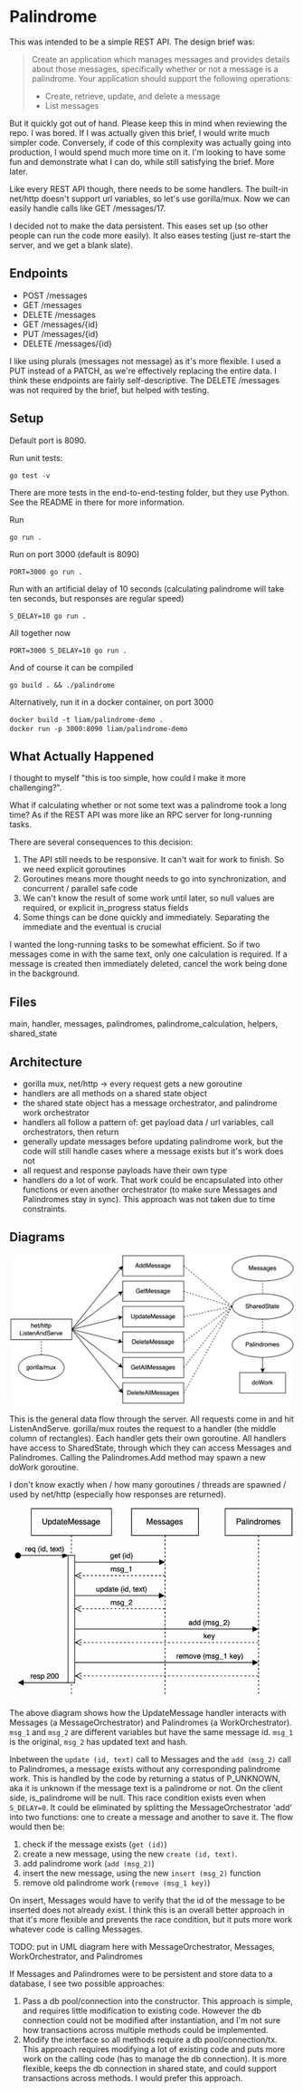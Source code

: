 # Palindrome

This was intended to be a simple REST API. The design brief was:

> Create an application which manages messages and provides details about those messages, specifically whether or not a message is a palindrome. Your application should support the
following operations:
> - Create, retrieve, update, and delete a message
> - List messages

But it quickly got out of hand. Please keep this in mind when reviewing the repo. I was bored. If I was actually given this brief, I would write much simpler code. Conversely, if code of this complexity was actually going into production, I would spend much more time on it. I'm looking to have some fun and demonstrate what I can do, while still satisfying the brief. More later.

Like every REST API though, there needs to be some handlers. The built-in net/http doesn't support url variables, so let's use gorilla/mux. Now we can easily handle calls like GET /messages/17.

I decided not to make the data persistent. This eases set up (so other people can run the code more easily). It also eases testing (just re-start the server, and we get a blank slate).

## Endpoints

- POST /messages
- GET /messages
- DELETE /messages
- GET /messages/{id}
- PUT /messages/{id}
- DELETE /messages/{id}

I like using plurals (messages not message) as it's more flexible. I used a PUT instead of a PATCH, as we're effectively replacing the entire data. I think these endpoints are fairly self-descriptive. The DELETE /messages was not required by the brief, but helped with testing.

## Setup

Default port is 8090.

Run unit tests:
```shell
go test -v
```
There are more tests in the end-to-end-testing folder, but they use Python. See the README in there for more information.

Run 
```shell
go run .
```
Run on port 3000 (default is 8090)
```shell
PORT=3000 go run .
```
Run with an artificial delay of 10 seconds (calculating palindrome will take ten seconds, but responses are regular speed)
```shell
S_DELAY=10 go run .
```
All together now
```shell
PORT=3000 S_DELAY=10 go run .
```
And of course it can be compiled
```shell
go build . && ./palindrome
```
Alternatively, run it in a docker container, on port 3000
```shell
docker build -t liam/palindrome-demo .
docker run -p 3000:8090 liam/palindrome-demo
```

## What Actually Happened

I thought to myself "this is too simple, how could I make it more challenging?".

What if calculating whether or not some text was a palindrome took a long time? As if the REST API was more like an RPC server for long-running tasks.

There are several consequences to this decision:
1. The API still needs to be responsive. It can't wait for work to finish. So we need explicit goroutines
2. Goroutines means more thought needs to go into synchronization, and concurrent / parallel safe code
3. We can't know the result of some work until later, so null values are required, or explicit in_progress status fields
4. Some things can be done quickly and immediately. Separating the immediate and the eventual is crucial

I wanted the long-running tasks to be somewhat efficient. So if two messages come in with the same text, only one calculation is required. If a message is created then immediately deleted, cancel the work being done in the background.

## Files

main, handler, messages, palindromes, palindrome_calculation, helpers, shared_state


## Architecture

- gorilla mux, net/http -> every request gets a new goroutine
- handlers are all methods on a shared state object
- the shared state object has a message orchestrator, and palindrome work orchestrator
- handlers all follow a pattern of: get payload data / url variables, call orchestrators, then return
- generally update messages before updating palindrome work, but the code will still handle cases where a message exists but it's work does not
- all request and response payloads have their own type
- handlers do a lot of work. That work could be encapsulated into other functions or even another orchestrator (to make sure Messages and Palindromes stay in sync). This approach was not taken due to time constraints.

## Diagrams

![Data Flow](./diagrams/DataFlow.drawio.png)

This is the general data flow through the server. All requests come in and hit ListenAndServe. gorilla/mux routes the request to a handler (the middle column of rectangles). Each handler gets their own goroutine. All handlers have access to SharedState, through which they can access Messages and Palindromes. Calling the Palindromes.Add method may spawn a new doWork goroutine. 

I don't know exactly when / how many goroutines / threads are spawned / used by net/http (especially how responses are returned).

![UpdateMessage sequence diagram](./diagrams/UpdateMessage_Sequence.drawio.png)

The above diagram shows how the UpdateMessage handler interacts with Messages (a MessageOrchestrator) and Palindromes (a WorkOrchestrator). `msg_1` and `msg_2` are different variables but have the same message id. `msg_1` is the original, `msg_2` has updated text and hash.

Inbetween the `update (id, text)` call to Messages and the `add (msg_2)` call to Palindromes, a message exists without any corresponding palindrome work. This is handled by the code by returning a status of P_UNKNOWN, aka it is unknown if the message text is a palindrome or not. On the client side, is_palindrome will be null. This race condition exists even when `S_DELAY=0`. It could be eliminated by splitting the MessageOrchestrator 'add' into two functions: one to create a message and another to save it. The flow would then be:

1. check if the message exists (`get (id)`)
2. create a new message, using the new `create (id, text)`.
3. add palindrome work (`add (msg_2)`)
4. insert the new message, using the new `insert (msg_2)` function
5. remove old palindrome work (`remove (msg_1 key)`)

On insert, Messages would have to verify that the id of the message to be inserted does not already exist. I think this is an overall better approach in that it's more flexible and prevents the race condition, but it puts more work whatever code is calling Messages. 

TODO: put in UML diagram here with MessageOrchestrator, Messages, WorkOrchestrator, and Palindromes

If Messages and Palindromes were to be persistent and store data to a database, I see two possible approaches:

1. Pass a db pool/connection into the constructor. This approach is simple, and requires little modification to existing code. However the db connection could not be modified after instantiation, and I'm not sure how transactions across multiple methods could be implemented.
2. Modify the interface so all methods require a db pool/connection/tx. This approach requires modifying a lot of existing code and puts more work on the calling code (has to manage the db connection). It is more flexible, keeps the db connection in shared state, and could support transactions across methods. I would prefer this approach.
